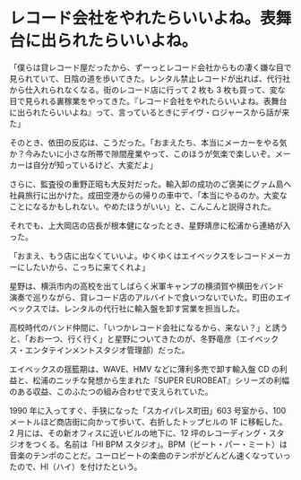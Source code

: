 # レコード会社をやれたらいいよね。表舞台に出られたらいいよね。

「僕らは貸レコード屋だったから、ずーっとレコード会社からもの凄く嫌な目で見られていて、日陰の道を歩いてきた。レンタル禁止レコードが出れば、代行社から仕入れられなくなる。街のレコード店に行って 2 枚も 3 枚も買って、変な目で見られる裏稼業をやってきた。『レコード会社をやれたらいいよね。表舞台に出られたらいいよね』って、言っているときにデイヴ・ロジャースから話が来た」

そのとき、依田の反応は、こうだった。「おまえたち、本当にメーカーをやる気か？今みたいに小さな所帯で隙間産業やって、このほうが気楽で楽しいぞ。メーカーは自分が知っているけど、大変だよ」

さらに、監査役の重野正昭も大反対だった。輸入卸の成功のご褒美にグァム島へ社員旅行に出かけた。成田空港からの帰りの車中で、「本当にやるのか。大変なことになるかもしれない。やめたほうがいい」と、こんこんと説得された。

それでも、上大岡店の店長が根本健になったとき、星野靖彦に松浦から連絡が入った。

「おまえ、もう店に出なくていいよ。ゆくゆくはエイベックスをレコードメーカーにしたいから、こっちに来てくれよ」

星野は、横浜市内の高校を出てしばらく米軍キャンプの横須賀や横田をバンド演奏で巡りながら、貸レコード店のアルバイトで食いつないでいた。町田のエイベックスでは、レンタルの代行社に輸入盤を卸す営業を担当した。

高校時代のバンド仲間に、「いつかレコード会社になるから、来ない？」と誘うと、「おお一つ、行く行く」と星野についてきたのが、冬野竜彦（エイベックス・エンタテインメントスタジオ管理部）だった。

エイベックスの揺籃期は、WAVE、HMV などに薄利多売で卸す輸入盤 CD の利益と、松浦のニッチな発想から生まれた『SUPER EUROBEAT』シリーズの利幅のある収益、このふたつの組み合わせで支えられていた。

1990 年に入ってすぐ、手狭になった「スカイパレス町田」603 号室から、100 メートルほど商店街に向かって歩いて、右折したトップヒルの 1F に移転した。2 月には、その新オフィスに近いビルの地下に、12 坪のレコーディング・スタジオをつくる。名前は「HI BPM スタジオ」。BPM（ビート・パー・ミート）は音楽のテンポのことだ。ユーロビートの楽曲のテンポがどんどん速くなっていったので、HI（ハイ）を付けたという。
